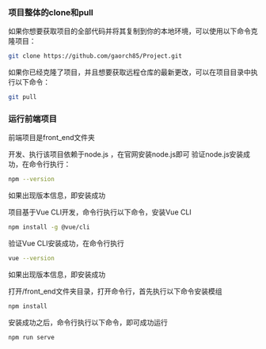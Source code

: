 
### 项目整体的clone和pull
如果你想要获取项目的全部代码并将其复制到你的本地环境，可以使用以下命令克隆项目：

```bash
git clone https://github.com/gaorch85/Project.git
```

如果你已经克隆了项目，并且想要获取远程仓库的最新更改，可以在项目目录中执行以下命令：
```bash
git pull
```

### 运行前端项目
前端项目是front_end文件夹

开发、执行该项目依赖于node.js ，在官网安装node.js即可
验证node.js安装成功，在命令行执行：
```bash
npm --version
```
如果出现版本信息，即安装成功

项目基于Vue CLI开发，命令行执行以下命令，安装Vue CLI
```bash
npm install -g @vue/cli
```
验证Vue CLI安装成功，在命令行执行
```bash
vue --version
```
如果出现版本信息，即安装成功

打开/front_end文件夹目录，打开命令行，首先执行以下命令安装模组
```bash
npm install
```
安装成功之后，命令行执行以下命令，即可成功运行
```bash
npm run serve
```
